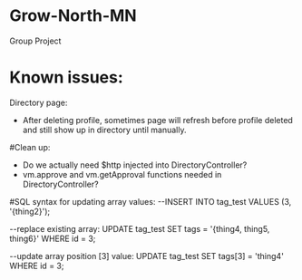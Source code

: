 # Grow-North-MN
Group Project

# Known issues:

Directory page:
- After deleting profile, sometimes page will refresh before profile deleted and still show up in directory until manually.

#Clean up:
- Do we actually need $http injected into DirectoryController?
- vm.approve and vm.getApproval functions needed in DirectoryController?

#SQL syntax for updating array values:
--INSERT INTO tag_test VALUES (3, '{thing2}');

--replace existing array:
UPDATE tag_test SET tags = '{thing4, thing5, thing6}' WHERE id = 3;

--update array position [3] value:
UPDATE tag_test SET tags[3] = 'thing4' WHERE id = 3;